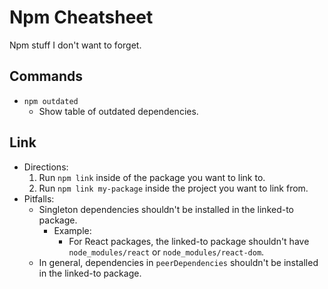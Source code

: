 # Npm Cheatsheet

Npm stuff I don't want to forget.

## Commands

- `npm outdated`
  - Show table of outdated dependencies.

## Link

- Directions:
  1. Run `npm link` inside of the package you want to link to.
  2. Run `npm link my-package` inside the project you want to link from.
- Pitfalls:
  - Singleton dependencies shouldn't be installed in the linked-to package.
    - Example:
      - For React packages, the linked-to package shouldn't have `node_modules/react` or `node_modules/react-dom`.
  - In general, dependencies in `peerDependencies` shouldn't be installed in the linked-to package.
